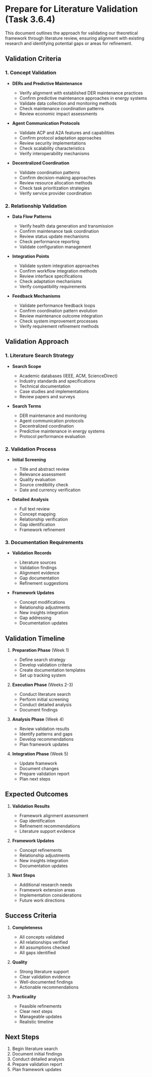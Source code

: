# Prepare for Literature Validation (Task 3.6.4)

This document outlines the approach for validating our theoretical framework through literature review, ensuring alignment with existing research and identifying potential gaps or areas for refinement.

## Validation Criteria

### 1. Concept Validation
- **DERs and Predictive Maintenance**
  - Verify alignment with established DER maintenance practices
  - Confirm predictive maintenance approaches in energy systems
  - Validate data collection and monitoring methods
  - Check maintenance coordination patterns
  - Review economic impact assessments

- **Agent Communication Protocols**
  - Validate ACP and A2A features and capabilities
  - Confirm protocol adaptation approaches
  - Review security implementations
  - Check scalability characteristics
  - Verify interoperability mechanisms

- **Decentralized Coordination**
  - Validate coordination patterns
  - Confirm decision-making approaches
  - Review resource allocation methods
  - Check task prioritization strategies
  - Verify service provider coordination

### 2. Relationship Validation
- **Data Flow Patterns**
  - Verify health data generation and transmission
  - Confirm maintenance task coordination
  - Review status update mechanisms
  - Check performance reporting
  - Validate configuration management

- **Integration Points**
  - Validate system integration approaches
  - Confirm workflow integration methods
  - Review interface specifications
  - Check adaptation mechanisms
  - Verify compatibility requirements

- **Feedback Mechanisms**
  - Validate performance feedback loops
  - Confirm coordination pattern evolution
  - Review maintenance outcome integration
  - Check system improvement processes
  - Verify requirement refinement methods

## Validation Approach

### 1. Literature Search Strategy
- **Search Scope**
  - Academic databases (IEEE, ACM, ScienceDirect)
  - Industry standards and specifications
  - Technical documentation
  - Case studies and implementations
  - Review papers and surveys

- **Search Terms**
  - DER maintenance and monitoring
  - Agent communication protocols
  - Decentralized coordination
  - Predictive maintenance in energy systems
  - Protocol performance evaluation

### 2. Validation Process
- **Initial Screening**
  - Title and abstract review
  - Relevance assessment
  - Quality evaluation
  - Source credibility check
  - Date and currency verification

- **Detailed Analysis**
  - Full text review
  - Concept mapping
  - Relationship verification
  - Gap identification
  - Framework refinement

### 3. Documentation Requirements
- **Validation Records**
  - Literature sources
  - Validation findings
  - Alignment evidence
  - Gap documentation
  - Refinement suggestions

- **Framework Updates**
  - Concept modifications
  - Relationship adjustments
  - New insights integration
  - Gap addressing
  - Documentation updates

## Validation Timeline

1. **Preparation Phase** (Week 1)
   - Define search strategy
   - Develop validation criteria
   - Create documentation templates
   - Set up tracking system

2. **Execution Phase** (Weeks 2-3)
   - Conduct literature search
   - Perform initial screening
   - Conduct detailed analysis
   - Document findings

3. **Analysis Phase** (Week 4)
   - Review validation results
   - Identify patterns and gaps
   - Develop recommendations
   - Plan framework updates

4. **Integration Phase** (Week 5)
   - Update framework
   - Document changes
   - Prepare validation report
   - Plan next steps

## Expected Outcomes

1. **Validation Results**
   - Framework alignment assessment
   - Gap identification
   - Refinement recommendations
   - Literature support evidence

2. **Framework Updates**
   - Concept refinements
   - Relationship adjustments
   - New insights integration
   - Documentation updates

3. **Next Steps**
   - Additional research needs
   - Framework extension areas
   - Implementation considerations
   - Future work directions

## Success Criteria

1. **Completeness**
   - All concepts validated
   - All relationships verified
   - All assumptions checked
   - All gaps identified

2. **Quality**
   - Strong literature support
   - Clear validation evidence
   - Well-documented findings
   - Actionable recommendations

3. **Practicality**
   - Feasible refinements
   - Clear next steps
   - Manageable updates
   - Realistic timeline

## Next Steps

1. Begin literature search
2. Document initial findings
3. Conduct detailed analysis
4. Prepare validation report
5. Plan framework updates 